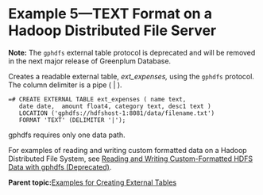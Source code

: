 # Example 5—TEXT Format on a Hadoop Distributed File Server 

**Note:** The `gphdfs` external table protocol is deprecated and will be removed in the next major release of Greenplum Database.

Creates a readable external table, *ext\_expenses,* using the `gphdfs` protocol. The column delimiter is a pipe \( \| \).

```
=# CREATE EXTERNAL TABLE ext_expenses ( name text, 
   date date,  amount float4, category text, desc1 text ) 
   LOCATION ('gphdfs://hdfshost-1:8081/data/filename.txt') 
   FORMAT 'TEXT' (DELIMITER '|');

```

gphdfs requires only one data path.

For examples of reading and writing custom formatted data on a Hadoop Distributed File System, see [Reading and Writing Custom-Formatted HDFS Data with gphdfs \(Deprecated\)](g-reading-and-writing-custom-formatted-hdfs-data.html).

**Parent topic:**[Examples for Creating External Tables](../external/g-creating-external-tables---examples.html)

